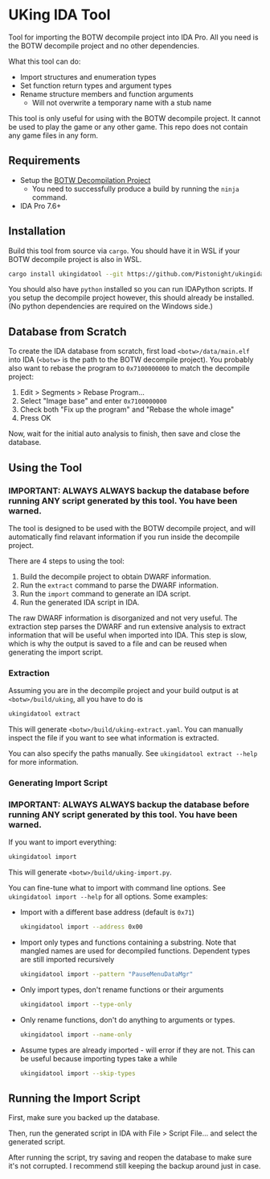 # UKing IDA Tool
Tool for importing the BOTW decompile project into IDA Pro.
All you need is the BOTW decompile project and no other dependencies.

What this tool can do:
- Import structures and enumeration types
- Set function return types and argument types
- Rename structure members and function arguments
  - Will not overwrite a temporary name with a stub name

This tool is only useful for using with the BOTW decompile project.
It cannot be used to play the game or any other game. This repo does not
contain any game files in any form.

## Requirements
- Setup the [BOTW Decompilation Project](https://botw.link)
  - You need to successfully produce a build by running the `ninja` command.
- IDA Pro 7.6+

## Installation
Build this tool from source via `cargo`. You should have it in WSL if your BOTW
decompile project is also in WSL.
```bash
cargo install ukingidatool --git https://github.com/Pistonight/ukingidatool
```
You should also have `python` installed so you can run IDAPython scripts.
If you setup the decompile project however, this should already be installed.
(No python dependencies are required on the Windows side.)

## Database from Scratch
To create the IDA database from scratch, first load `<botw>/data/main.elf`
into IDA (`<botw>` is the path to the BOTW decompile project).
You probably also want to rebase the program to `0x7100000000` to match the
decompile project:

 1. Edit > Segments > Rebase Program...
 2. Select "Image base" and enter `0x7100000000`
 3. Check both "Fix up the program" and "Rebase the whole image"
 4. Press OK

Now, wait for the initial auto analysis to finish, then save and close the database.

## Using the Tool

### IMPORTANT: ALWAYS ALWAYS backup the database before running ANY script generated by this tool. You have been warned.

The tool is designed to be used with the BOTW decompile project,
and will automatically find relavant information if you run inside the decompile project.

There are 4 steps to using the tool:
1. Build the decompile project to obtain DWARF information.
2. Run the `extract` command to parse the DWARF information.
3. Run the `import` command to generate an IDA script.
4. Run the generated IDA script in IDA.

The raw DWARF information is disorganized and not very useful.
The extraction step parses the DWARF and run extensive analysis to
extract information that will be useful when imported into IDA.
This step is slow, which is why the output is saved to a file
and can be reused when generating the import script.

### Extraction
Assuming you are in the decompile project and your build output is at `<botw>/build/uking`,
all you have to do is
```bash
ukingidatool extract
```
This will generate `<botw>/build/uking-extract.yaml`. You can manually inspect
the file if you want to see what information is extracted.

You can also specify the paths manually. See `ukingidatool extract --help` for more information.

### Generating Import Script

### IMPORTANT: ALWAYS ALWAYS backup the database before running ANY script generated by this tool. You have been warned.

If you want to import everything:
```bash
ukingidatool import
```
This will generate `<botw>/build/uking-import.py`.

You can fine-tune what to import with command line options. 
See `ukingidatool import --help` for all options. Some examples:

- Import with a different base address (default is `0x71`)
  ```bash
  ukingidatool import --address 0x00
  ```
- Import only types and functions containing a substring. Note that mangled names are used for decompiled functions.
  Dependent types are still imported recursively
  ```bash
  ukingidatool import --pattern "PauseMenuDataMgr"
  ```
- Only import types, don't rename functions or their arguments
  ```bash
  ukingidatool import --type-only
  ```
- Only rename functions, don't do anything to arguments or types.
  ```bash
  ukingidatool import --name-only
  ```
- Assume types are already imported - will error if they are not.
  This can be useful because importing types take a while
  ```bash
  ukingidatool import --skip-types
  ```

## Running the Import Script

First, make sure you backed up the database.

Then, run the generated script in IDA with File > Script File... and select the generated script.

After running the script, try saving and reopen the database to make sure it's not corrupted.
I recommend still keeping the backup around just in case.


